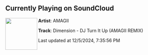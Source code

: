 ## Currently Playing on SoundCloud

[<img align="left" width="100" src="https://i1.sndcdn.com/artworks-XzQ0jLgDtOBuWy0r-dBTyRg-t500x500.jpg">](https://soundcloud.com/itsamagii/dimension-dj-turn-it-up-amagii-remix-final?in=saxurn/sets/waverace/)

**Artist**: AMAGII 

**Track**: Dimension - DJ Turn It Up (AMAGII REMIX)

Last updated at 12/5/2024, 7:35:56 PM
